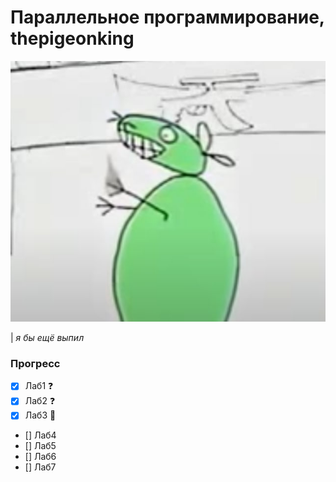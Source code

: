 # Параллельное программирование, thepigeonking

![мыщь](lab1/imgs/mouse.jpg)

| *я бы ещё выпил*

### Прогресс

- [X] Лаб1 ❓
- [X] Лаб2 ❓
- [X] Лаб3 🛑
- [] Лаб4
- [] Лаб5
- [] Лаб6
- [] Лаб7